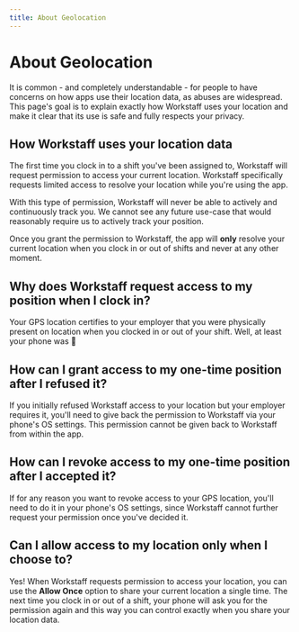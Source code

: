 ```yaml
---
title: About Geolocation
---
```


# About Geolocation

It is common - and completely understandable - for people to have concerns on how apps use their location data, as abuses are widespread. This page's goal is to explain exactly how Workstaff uses your location and make it clear that its use is safe and fully respects your privacy.

## How Workstaff uses your location data

The first time you clock in to a shift you've been assigned to, Workstaff will request permission to access your current location. Workstaff specifically requests limited access to resolve your location while you're using the app.

With this type of permission, Workstaff will never be able to actively and continuously track you. We cannot see any future use-case that would reasonably require us to actively track your position.

Once you grant the permission to Workstaff, the app will **only** resolve your current location when you clock in or out of shifts and never at any other moment.

## Why does Workstaff request access to my position when I clock in?

Your GPS location certifies to your employer that you were physically present on location when you clocked in or out of your shift. Well, at least your phone was 🧐

## How can I grant access to my one-time position after I refused it?

If you initially refused Workstaff access to your location but your employer requires it, you'll need to give back the permission to Workstaff via your phone's OS settings. This permission cannot be given back to Workstaff from within the app.

## How can I revoke access to my one-time position after I accepted it?

If for any reason you want to revoke access to your GPS location, you'll need to do it in your phone's OS settings, since Workstaff cannot further request your permission once you've decided it.

## Can I allow access to my location only when I choose to?

Yes! When Workstaff requests permission to access your location, you can use the **Allow Once** option to share your current location a single time. The next time you clock in or out of a shift, your phone will ask you for the permission again and this way you can control exactly when you share your location data.
